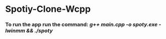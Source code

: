 # Spotiy-Clone-Wcpp

### To run the app run the command: *g++ main.cpp -o spoty.exe -lwinmm && ./spoty*